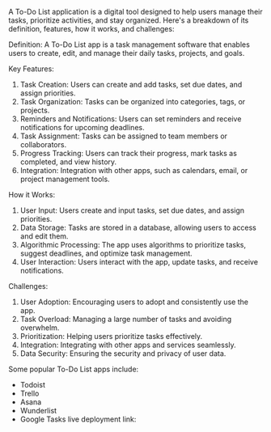 A To-Do List application is a digital tool designed to help users manage their tasks, prioritize activities, and stay organized. Here's a breakdown of its definition, features, how it works, and challenges:

Definition:
A To-Do List app is a task management software that enables users to create, edit, and manage their daily tasks, projects, and goals.

Key Features:

1. Task Creation: Users can create and add tasks, set due dates, and assign priorities.
2. Task Organization: Tasks can be organized into categories, tags, or projects.
3. Reminders and Notifications: Users can set reminders and receive notifications for upcoming deadlines.
4. Task Assignment: Tasks can be assigned to team members or collaborators.
5. Progress Tracking: Users can track their progress, mark tasks as completed, and view history.
6. Integration: Integration with other apps, such as calendars, email, or project management tools.

How it Works:

1. User Input: Users create and input tasks, set due dates, and assign priorities.
2. Data Storage: Tasks are stored in a database, allowing users to access and edit them.
3. Algorithmic Processing: The app uses algorithms to prioritize tasks, suggest deadlines, and optimize task management.
4. User Interaction: Users interact with the app, update tasks, and receive notifications.

Challenges:

1. User Adoption: Encouraging users to adopt and consistently use the app.
2. Task Overload: Managing a large number of tasks and avoiding overwhelm.
3. Prioritization: Helping users prioritize tasks effectively.
4. Integration: Integrating with other apps and services seamlessly.
5. Data Security: Ensuring the security and privacy of user data.

Some popular To-Do List apps include:

- Todoist
- Trello
- Asana
- Wunderlist
- Google Tasks
live deployment link:

